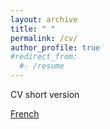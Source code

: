 ```yaml
---
layout: archive
title: " "
permalink: /cv/
author_profile: true
#redirect_from:
  #- /resume
---
```


CV short version

[French](https://github.com/latsouckfaye/faye-paul.github.io/blob/master/files/CV_PAF.pdf)

